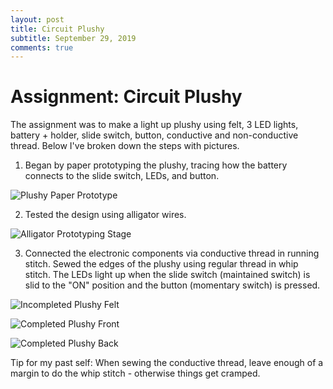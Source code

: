 ```yaml
---
layout: post
title: Circuit Plushy
subtitle: September 29, 2019
comments: true
---
```


# Assignment: Circuit Plushy

The assignment was to make a light up plushy using felt, 3 LED lights, battery + holder, slide switch, button, conductive and non-conductive thread. Below I've broken down the steps with pictures.

1. Began by paper prototyping the plushy, tracing how the battery connects to the slide switch, LEDs, and button.

 ![Plushy Paper Prototype](https://ephsarah.github.io/img/paperplushyproto.jpg)

2. Tested the design using alligator wires.

 ![Alligator Prototyping Stage](https://ephsarah.github.io/img/alligatorplushy.jpg)

3. Connected the electronic components via conductive thread in running stitch. Sewed the edges of the plushy using regular thread in whip stitch. The LEDs light up when the slide switch (maintained switch) is slid to the "ON" position and the button (momentary switch) is pressed.

 ![Incompleted Plushy Felt](https://ephsarah.github.io/img/)

 ![Completed Plushy Front](https://ephsarah.github.io/img/frontplushy.jpg)
 
 ![Completed Plushy Back](https://ephsarah.github.io/img/backplushy.jpg)


Tip for my past self: When sewing the conductive thread, leave enough of a margin to do the whip stitch - otherwise things get cramped.

